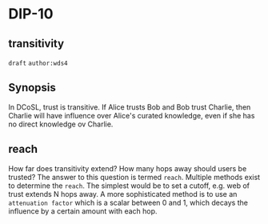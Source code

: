 DIP-10
=====
transitivity
-----
`draft` `author:wds4`

## Synopsis

In DCoSL, trust is transitive. If Alice trusts Bob and Bob trust Charlie, then Charlie will have influence over Alice's curated knowledge, even if she has no direct knowledge ov Charlie. 

## reach

How far does transitivity extend? How many hops away should users be trusted? The answer to this question is termed `reach`. Multiple methods exist to determine the `reach`. The simplest would be to set a cutoff, e.g. web of trust extends N hops away. A more sophisticated method is to use an `attenuation factor` which is a scalar between 0 and 1, which decays the influence by a certain amount with each hop.
